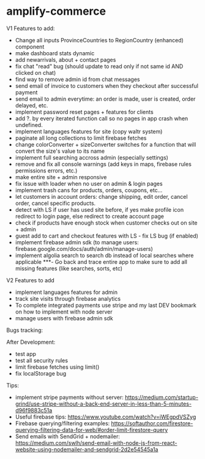 # amplify-commerce

V1 Features to add: 
- Change all inputs ProvinceCountries to RegionCountry (enhanced) component
- make dashboard stats dynamic
- add newarrivals, about + contact pages
- fix chat "read" bug (should update to read only if not same id AND clicked on chat)
- find way to remove admin id from chat messages
- send email of invoice to customers when they checkout after successful payment
- send email to admin everytime: an order is made, user is created, order delayed, etc.
- implement password reset pages + features for clients
- add ?. by every iterated function call so no pages in app crash when undefined.
- implement languages features for site (copy waltr system)
- paginate all long collections to limit firebase fetches
- change colorConverter + sizeConverter switches for a function that will convert the size's value to its name
- implement full searching accross admin (especially settings)
- remove and fix all console warnings (add keys in maps, firebase rules permissions errors, etc.)
- make entire site + admin responsive
- fix issue with loader when no user on admin & login pages
- implement trash cans for products, orders, coupons, etc...
- let customers in account orders: change shipping, edit order, cancel order, cancel specific products.
- detect with LS if user has used site before, if yes make profile icon redirect to login page, else redirect to create account page
- check if products have enough stock when customer checks out on site + admin
- guest add to cart and checkout features with LS - fix LS bug (if enabled)
- implement firebase admin sdk (to manage users: firebase.google.com/docs/auth/admin/manage-users)
- implement algolia search to search db instead of local searches where applicable
***- Go back and trace entire app to make sure to add all missing features (like searches, sorts, etc)

V2 Features to add
- implement languages features for admin 
- track site visits through firebase analytics
- To complete integrated payments use stripe and my last DEV bookmark on how to implement with node server
- manage users with firebase admin sdk

Bugs tracking:


After Development:
- test app
- test all security rules
- limit firebase fetches using limit()
- fix localStorage bug

Tips:

- implement stripe payments without server: 
https://medium.com/startup-grind/use-stripe-without-a-back-end-server-in-less-than-5-minutes-d96f9883c51a
- Useful firebase tips: 
https://www.youtube.com/watch?v=iWEgpdVSZyg
- Firebase querying/filtering examples: 
https://softauthor.com/firestore-querying-filtering-data-for-web/#order-limit-firestore-query
- Send emails with SendGrid + nodemailer: 
https://medium.com/swlh/send-email-with-node-js-from-react-website-using-nodemailer-and-sendgrid-2d2e54545a1a